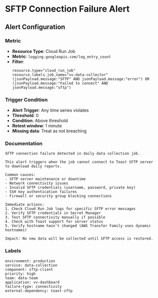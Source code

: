 # SFTP Connection Failure Alert

## Alert Configuration

### Metric
- **Resource Type**: Cloud Run Job
- **Metric**: `logging.googleapis.com/log_entry_count`
- **Filter**: 
  ```
  resource.type="cloud_run_job"
  resource.labels.job_name="vv-data-collector"
  (jsonPayload.message:"SFTP" AND jsonPayload.message:"error") OR
  (jsonPayload.message:"Failed to connect" AND jsonPayload.message:"sftp")
  ```

### Trigger Condition
- **Alert Trigger**: Any time series violates
- **Threshold**: 0
- **Condition**: Above threshold
- **Retest window**: 1 minute
- **Missing data**: Treat as not breaching

### Documentation
```
SFTP connection failure detected in daily data collection job.

This alert triggers when the job cannot connect to Toast SFTP server to download daily reports.

Common causes:
- SFTP server maintenance or downtime
- Network connectivity issues
- Invalid SFTP credentials (username, password, private key)
- SSH key authentication failures
- Firewall or security group blocking connections

Immediate actions:
1. Check Cloud Run Job logs for specific SFTP error messages
2. Verify SFTP credentials in Secret Manager
3. Test SFTP connectivity manually if possible
4. Check with Toast support for server status
5. Verify hostname hasn't changed (AWS Transfer Family uses dynamic hostnames)

Impact: No new data will be collected until SFTP access is restored.
```

### Labels
```
environment: production
service: data-collection
component: sftp-client
priority: high
team: data-team
application: vv-dashboard
failure-type: connectivity
external-dependency: toast-sftp
```
